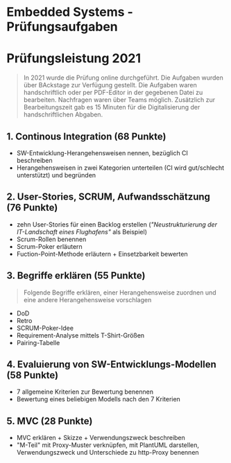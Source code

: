 Embedded Systems - Prüfungsaufgaben
===================================

# Prüfungsleistung 2021

> In 2021 wurde die Prüfung online durchgeführt. Die Aufgaben wurden über BAckstage zur Verfügung gestellt.
> Die Aufgaben waren handschriftlich oder per PDF-Editor in der gegebenen Datei zu bearbeiten.
> Nachfragen waren über Teams möglich. Zusätzlich zur Bearbeitungszeit gab es 15 Minuten für die Digitalisierung der handschriftlichen Abgaben. 

## 1. Continous Integration (68 Punkte)

- SW-Entwicklung-Herangehensweisen nennen, bezüglich CI beschreiben
- Herangehensweisen in zwei Kategorien unterteilen (CI wird gut/schlecht unterstützt) und begründen

## 2. User-Stories, SCRUM, Aufwandsschätzung (76 Punkte)

- zehn User-Stories für einen Backlog erstellen (*"Neustrukturierung der IT-Landschaft eines Flughafens"* als Beispiel)
- Scrum-Rollen benennen
- Scrum-Poker erläutern
- Fuction-Point-Methode erläutern + Einsetzbarkeit bewerten

## 3. Begriffe erklären (55 Punkte)

> Folgende Begriffe erklären, einer Herangehensweise zuordnen und eine andere Herangehensweise vorschlagen 

- DoD
- Retro
- SCRUM-Poker-Idee
- Requirement-Analyse mittels T-Shirt-Größen
- Pairing-Tabelle 

## 4. Evaluierung von SW-Entwicklungs-Modellen (58 Punkte)

- 7 allgemeine Kriterien zur Bewertung benennen
- Bewertung eines beliebigen Modells nach den 7 Kriterien

## 5. MVC (28 Punkte)

- MVC erklären + Skizze + Verwendungszweck beschreiben
- "M-Teil" mit Proxy-Muster verknüpfen, mit PlantUML darstellen, Verwendungszweck und Unterschiede zu http-Proxy benennen
